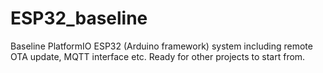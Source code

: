 # ESP32_baseline
Baseline PlatformIO ESP32 (Arduino framework) system including remote OTA update, MQTT interface etc. Ready for other projects to start from.
